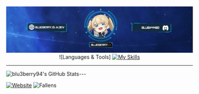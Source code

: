 <div align="center">

  ![banner](https://raw.githubusercontent.com/blu3berry94/blu3berry94/main/blub_banner.jpg)
  ![Languages & Tools]
  [![My Skills](https://skillicons.dev/icons?i=java,js,py,html,css,sass,mysql)](https://skillicons.dev)
</div>

---
  <img align="left" alt="blu3berry94's GitHub Stats" src="https://github-readme-stats.vercel.app/api?username=blu3berry94&show_icons=true&hide_border=false&title_color=ff652f&icon_color=FFE400&bg_color=09131B&text_color=ffffff&border_color=0c1a25" />
---

[![Website](https://img.shields.io/website?label=blueberry.is-a.dev&style=for-the-badge&url=https%3A%2F%2Fblueberry.is-a.dev)](https://blueberry.is-a.dev) ![Fallens](https://img.shields.io/website?label=Fallens.PW&style=for-the-badge&url=https%3A%2F%2FDown)

